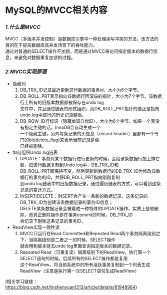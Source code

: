 # MySQL的MVCC相关内容

### *1.什么是MVCC*

MVCC（多版本并发控制）是数据库引擎中一种处理读写冲突的方法，该方法的目的在于提高数据库高并发场景下的吞吐能力。  
通过对普通的SELECT操作不加锁，而是通过MVCC来访问指定版本的数据行信息，来避免对数据重复加锁的过程。

### *2.MVCC实现原理*

* 隐藏列
    1. DB_TRX_ID记录最近更新这行数据的事务id，大小为6个字节。
    2. DB_ROLL_PRT表示指向该数据行回滚端的指针，大小为7个字节。该数据行上所有的旧版本数据都被保存在undo log  
       文件中，并且通过链表的形式组织，而DB_ROLL_PRT指针的值正是指向undo log中该行的历史记录链表。
    3. DB_ROW_ID行标识（隐藏单调自增ID），大小为6个字节。如果一个表没有指定主键的话，InnoDB会自动生成一个  
    一个隐藏主键，另外每条记录的头信息（record header）里都有一个专门的bit(delete_flag)来表示当前记录是否  
       已经被删除。
* 如何组织Undo log链表
   1. UPDATE：事务对某个数据行进行更新的时候，会给该条数据行加上排它锁，把该行数据复制到Undo log中，DB_TRX_ID和  
    DB_ROLL_PRT都保持不变，然后更新新数据行的DB_TRX_ID为修改该数据行的事务的ID，并将DB_ROLL_PRT指向刚刚复制  
      到undo log链表中的旧版数据记录，通过遍历链表的方式，可以看到这条记录的变迁方式。
   2. INSERT/DELETE：INSERT会产生一条新的数据记录，这条记录的DB_TRX_ID为创建该条数据记录的事务ID信息；  
    DELETE某条数据记录会被看成一种特殊的UPDATE操作，实质上是软删除，而真正删除操作是在事务commit的时候，DB_TRX_ID  
      会记录下删除这条记录的事务ID。
* ReadView实现一致性读
    1. MVCC只运行在Read Committed和Repeated Read两个事务隔离级别之下，当隔离级别是二者之一的时候，SELECT操作  
    就会用到版本链去undo log里面查询指定版本的数据记录。
    2. Repeated Read（可重复读）隔离级别下的ReadView，执行第一个SELECT语句的时候，后续所有的SELECT操作都是复用  
       这个ReadView，将当前系统中的所有活跃事务复制到一个列表生成ReadView（注意是执行第一次SELECT语句生成ReadView）

(相关学习链接：https://blog.csdn.net/linshenyuan1213/article/details/81948964)